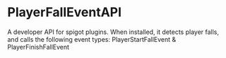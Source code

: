 # PlayerFallEventAPI
A developer API for spigot plugins.
When installed, it detects player falls, and calls the following event types: PlayerStartFallEvent & PlayerFinishFallEvent